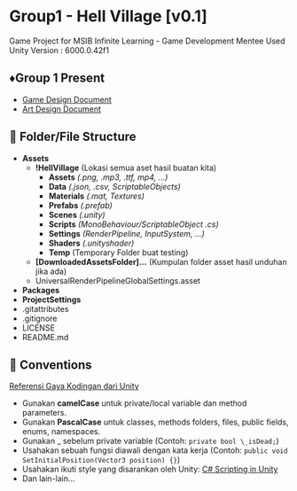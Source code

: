# Group1 - Hell Village [v0.1]

Game Project for MSIB Infinite Learning - Game Development Mentee
Used Unity Version : 6000.0.42f1

## ♦️Group 1 Present

-   [Game Design Document](https://narrow-chopper-fc9.notion.site/Whispers-Of-The-Archiepelago-Hell-Village-1b5836cbbf6980e39137cc9ee5c7437c)
-   [Art Design Document](https://elite-spider-033.notion.site/Art-Design-Document-1baae61b3ee3801f90a0f0cda21bd961)

## 📂 Folder/File Structure

-   **Assets**
    -   **!HellVillage** (Lokasi semua aset hasil buatan kita)
        -   **Assets** _(.png, .mp3, .ttf, mp4, ...)_
        -   **Data** _(.json, .csv, ScriptableObjects)_
        -   **Materials** _(.mat, Textures)_
        -   **Prefabs** _(.prefab)_
        -   **Scenes** _(.unity)_
        -   **Scripts** _(MonoBehaviour/ScriptableObject .cs)_
        -   **Settings** _(RenderPipeline, InputSystem, ...)_
        -   **Shaders** _(.unityshader)_
        -   **Temp** (Temporary Folder buat testing)
    -   **[DownloadedAssetsFolder]...** (Kumpulan folder asset hasil unduhan jika ada)
    -   UniversalRenderPipelineGlobalSettings.asset
-   **Packages**
-   **ProjectSettings**
-   .gitattributes
-   .gitignore
-   LICENSE
-   README.md

## 📜 Conventions

[Referensi Gaya Kodingan dari Unity](https://https://unity.com/how-to/naming-and-code-style-tips-c-scripting-unity)

-   Gunakan **camelCase** untuk private/local variable dan method parameters.
-   Gunakan **PascalCase** untuk classes, methods folders, files, public fields, enums, namespaces.
-   Gunakan \_ sebelum private variable (Contoh: `private bool \_isDead;`)
-   Usahakan sebuah fungsi diawali dengan kata kerja (Contoh: `public void SetInitialPosition(Vector3 position) {}`)
-   Usahakan ikuti style yang disarankan oleh Unity: [C# Scripting in Unity](https://unity.com/how-to/naming-and-code-style-tips-c-scripting-unity#fields-and-variables)
-   Dan lain-lain...
